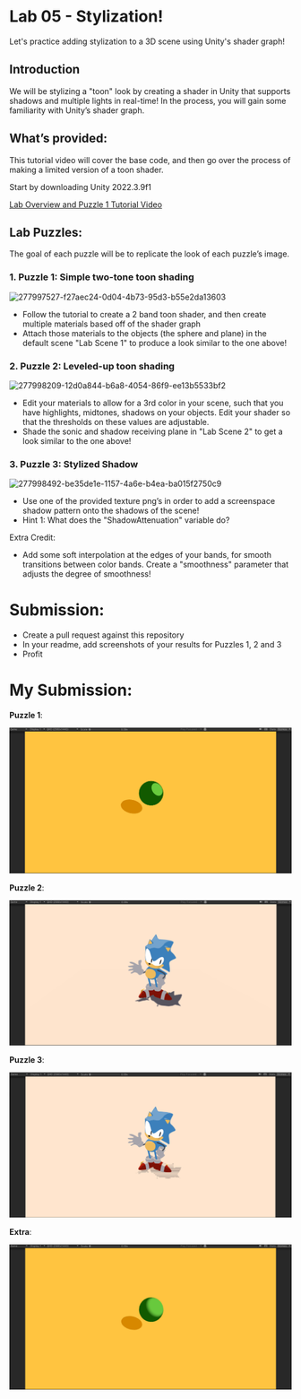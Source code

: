 # Lab 05 - Stylization!
Let's practice adding stylization to a 3D scene using Unity's shader graph!

## Introduction
We will be stylizing a "toon" look by creating a shader in Unity that supports shadows and multiple lights in real-time! In the process, you will gain some familiarity with Unity’s shader graph.

## What’s provided:
This tutorial video will cover the base code, and then go over the process of making a limited version of a toon shader.

Start by downloading Unity 2022.3.9f1

[Lab Overview and Puzzle 1 Tutorial Video](https://youtu.be/jc5MLgzJong)
         
## Lab Puzzles:
The goal of each puzzle will be to replicate the look of each puzzle’s image.

### 1. Puzzle 1: Simple two-tone toon shading

<img width="544" alt="277997527-f27aec24-0d04-4b73-95d3-b55e2da13603" src="https://github.com/CIS-566-Fall-2023/lab05-stylization/assets/1758825/c9ae57ba-7a7f-4b03-829c-83fc35740c2f">

   * Follow the tutorial to create a 2 band toon shader, and then create multiple materials based off of the shader graph
   * Attach those materials to the objects (the sphere and plane) in the default scene "Lab Scene 1" to produce a look similar to the one above!

### 2. Puzzle 2: Leveled-up toon shading

<img width="677" alt="277998209-12d0a844-b6a8-4054-86f9-ee13b5533bf2" src="https://github.com/CIS-566-Fall-2023/lab05-stylization/assets/1758825/6b648f63-7317-40a6-96b7-d2de4405df28">

   * Edit your materials to allow for a 3rd color in your scene, such that you have highlights, midtones, shadows on your objects. Edit your shader so that the thresholds on these values are adjustable.
   * Shade the sonic and shadow receiving plane in "Lab Scene 2" to get a look similar to the one above!

### 3. Puzzle 3: Stylized Shadow

<img width="436" alt="277998492-be35de1e-1157-4a6e-b4ea-ba015f2750c9" src="https://github.com/CIS-566-Fall-2023/lab05-stylization/assets/1758825/d60cb866-ea00-4f4b-8d53-c85fa1b170f6">

   * Use one of the provided texture png’s in order to add a screenspace shadow pattern onto the shadows of the scene!
   * Hint 1: What does the "ShadowAttenuation" variable do?
  
Extra Credit:
 * Add some soft interpolation at the edges of your bands, for smooth transitions between color bands. Create a "smoothness" parameter that adjusts the degree of smoothness!

# Submission:
- Create a pull request against this repository
- In your readme, add screenshots of your results for Puzzles 1, 2 and 3
- Profit

# My Submission:

**Puzzle 1**:

![puzzle 1](Puzzle%201.png)

**Puzzle 2**:

![puzzle 2](Puzzle%202.png)

**Puzzle 3**:

![puzzle 3](Puzzle%203.png)

**Extra**:

![extra](Simple%20Smooth.png)